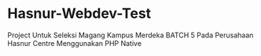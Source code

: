 # Hasnur-Webdev-Test
Project Untuk Seleksi Magang Kampus Merdeka BATCH 5 Pada Perusahaan Hasnur Centre Menggunakan PHP Native
